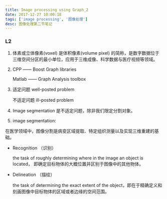 ```yaml
---
title: Image processing using Graph_2
date: 2017-12-27 10:00:18
tags: ['image processing', '图像处理']
desc: 图像处理第二节笔记
---
```



### L2

1. 体素或立体像素(voxel) 是体积像素(volume pixel) 的简称，是数字数据位于三维空间分区的最小单位，应用于三维成像、科学数据与医疗视频等领域。

2. CPP  —— Boost Graph libraries

   Matlab —— Graph Analysis toolbox

3. 适定问题 well-posted problem

   不适定问题 ill-posted problem
  
<!-- more -->

4. Image segmentation 是不适定问题，除非我们限定分割对象。

5. image segmentation:

  在医学领域中，图像分割是病变区域提取、特定组织测量以及实现三维重建的基础。

  * Recognition （识别）

      the task of roughly determining where in the image an object is located， 即确定目标物体的大概位置并区别于图像中的其他物体。

  * Delineation （描绘）

       the task of determining the exact extent of the object，即在于精确定义和刻画图像中目标物体的区域或者边缘的空间范围。

       ​



  

  